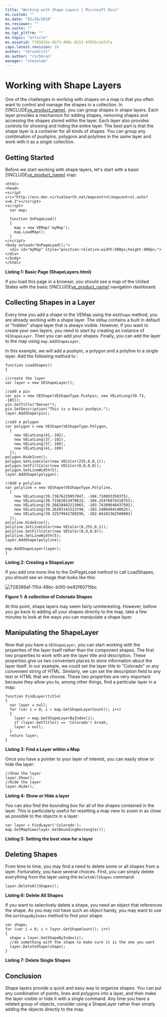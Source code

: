 ```yaml
---
title: "Working with Shape Layers | Microsoft Docs"
ms.custom: ""
ms.date: "02/28/2018"
ms.reviewer: ""
ms.suite: ""
ms.tgt_pltfrm: ""
ms.topic: "article"
ms.assetid: 7785935e-6b73-490c-8151-9f055c3a53fa
caps.latest.revision: 10
author: "rbrundritt"
ms.author: "richbrun"
manager: "stevelom"
---
```

# Working with Shape Layers
One of the challenges in working with shapes on a map is that you often want to control and manage the shapes in a collection.  In [!INCLUDE[ve_product_name](../articles/includes/ve-product-name-md.md)], you can group shapes in shape layers.  Each layer provides a mechanism for adding shapes, removing shapes and accessing the shapes stored within the layer.  Each layer also provides controls for showing and hiding the entire layer.  The best part is that the shape layer is a container for all kinds of shapes.  You can group any combination of pushpins, polygons and polylines in the same layer and work with it as a single collection.  
  
## Getting Started  
 Before we start working with shape layers, let's start with a basic [!INCLUDE[ve_product_name](../articles/includes/ve-product-name-md.md)] map:  
  
```  
<html>  
<head>  
<script src="http://ecn.dev.virtualearth.net/mapcontrol/mapcontrol.ashx?v=6.3"></script>  
<script>  
  var map;  
  
  function OnPageLoad()  
  {  
    map = new VEMap('myMap');  
    map.LoadMap();  
  }  
</script>  
<body onload="OnPageLoad();">  
  <div id="myMap" style="position:relative;width:600px;height:400px;"></div>  
</body>  
</html>  
```  
  
 **Listing 1: Basic Page (ShapeLayers.html)**  
  
 If you load this page in a browser, you should see a map of the United States with the basic [!INCLUDE[ve_product_name](../articles/includes/ve-product-name-md.md)] navigation dashboard.  
  
## Collecting Shapes in a Layer  
 Every time you add a shape to the VEMap using the `AddShape` method, you are already working with a shape layer.  The `VEMap` contains a built in default or "hidden" shape layer that is always visible.  However, if you want to create your own layers, you need to start by creating an instance of `VEShapeLayer`.  Then you can add your shapes.  Finally, you can add the layer to the map using `map.AddShapeLayer`.  
  
 In this example, we will add a pushpin, a polygon and a polyline to a single layer.  Add the following method to :  
  
```  
function LoadShapes()  
{  
  
//create the layer  
var layer = new VEShapeLayer();  
  
//add a pin  
var pin = new VEShape(VEShapeType.Pushpin, new VELatLong(39.73, -105));  
pin.SetTitle("Denver");  
pin.SetDescription("This is a basic pushpin.");  
layer.AddShape(pin);  
  
//add a polygon  
var polygon = new VEShape(VEShapeType.Polygon,  
  [  
    new VELatLong(41,-102),  
    new VELatLong(37,-102),  
    new VELatLong(37,-109),  
    new VELatLong(41,-109)  
  ]);  
polygon.HideIcon();  
polygon.SetLineColor(new VEColor(255,0,0,1));  
polygon.SetFillColor(new VEColor(0,0,0,0));  
polygon.SetLineWidth(5);  
layer.AddShape(polygon);  
  
//Add a polyline  
var polyline = new VEShape(VEShapeType.Polyline,  
  [  
    new VELatLong(39.73676229957947, -104.710693359375),  
    new VELatLong(39.71563813479633, -104.25476074218751),  
    new VELatLong(39.26628442213065, -103.74389648437501),  
    new VELatLong(39.26203141523748, -103.5406494140625),  
    new VELatLong(39.32579941789296, -102.04101562500001)  
  ]);  
polyline.HideIcon();  
polyline.SetLineColor(new VEColor(0,255,0,1));  
polyline.SetFillColor(new VEColor(0,0,0,0));  
polyline.SetLineWidth(5);  
layer.AddShape(polyline);  
  
map.AddShapeLayer(layer);  
}  
```  
  
 **Listing 2: Creating a ShapeLayer**  
  
 If you add one more line to the OnPageLoad method to call LoadShapes, you should see an image that looks like this:  
  
 ![728399af&#45;115d&#45;48bc&#45;b0f0&#45;be92f60715bc](../articles/media/728399af-115d-48bc-b0f0-be92f60715bc.jpg "728399af-115d-48bc-b0f0-be92f60715bc")  
  
 **Figure 1: A collection of Colorado Shapes**  
  
 At this point, shape layers may seem fairly uninteresting.  However, before you go back to adding all your shapes directly to the map, take a few minutes to look at the ways you can manipulate a shape layer.  
  
## Manipulating the ShapeLayer  
 Now that you have a `VEShapeLayer`, you can start working with the properties of the layer itself rather than the component shapes.  The first two properties to work with are the layer title and description.  These properties give us two convenient places to store information about the layer itself.  In our example, we could set the layer title to "Colorado" or any convenient string of HTML.  Similarly, we can set the description field to any text or HTML that we choose.  These two properties are very important because they allow you to, among other things, find a particular layer in a map:  
  
```  
function FindLayer(title)  
{  
  var layer = null;  
  for (var i = 0; i < map.GetShapeLayerCount(); i++)  
  {  
    layer = map.GetShapeLayerByIndex(i);  
    if (layer.GetTitle() == 'Colorado') break;  
    layer = null;   
  }  
  return layer;  
}  
```  
  
 **Listing 3: Find a Layer within a Map**  
  
 Once you have a pointer to your layer of interest, you can easily show or hide the layer:  
  
```  
//Show the layer  
layer.Show();  
//Hide the layer  
layer.Hide();  
```  
  
 **Listing 4: Show or Hide a layer**  
  
 You can also find the bounding box for all of the shapes contained in the layer.  This is particularly useful for resetting a map view to zoom in as close as possible to the objects in a layer:  
  
```  
var layer = FindLayer('Colorado');  
map.SetMapView(layer.GetBoundingRectangle());  
```  
  
 **Listing 5: Setting the best view for a layer**  
  
## Deleting Shapes  
 From time to time, you may find a need to delete some or all shapes from a layer.  Fortunately, you have several choices.  First, you can simply delete everything from the layer using the `DeleteAllShapes` command:  
  
```  
layer.DeleteAllShapes();  
```  
  
 **Listing 6: Delete All Shapes**  
  
 If you want to selectively delete a shape, you need an object that references the shape.  As you may not have such an object handy, you may want to use the `GetShapeByIndex` method to find your shape:  
  
```  
var shape;  
for (var i = 0; i < layer.GetShapeCount(); i++)  
{  
  shape = layer.GetShapeByIndex(i);  
  //do something with the shape to make sure it is the one you want  
  layer.DeleteShape(shape);  
}  
```  
  
 **Listing 7: Delete Single Shapes**  
  
## Conclusion  
 Shape layers provide a quick and easy way to organize shapes.  You can put any combination of points, lines and polygons into a layer, and then make the layer visible or hide it with a single command.  Any time you have a related group of objects, consider using a ShapeLayer rather than simply adding the objects directly to the map.